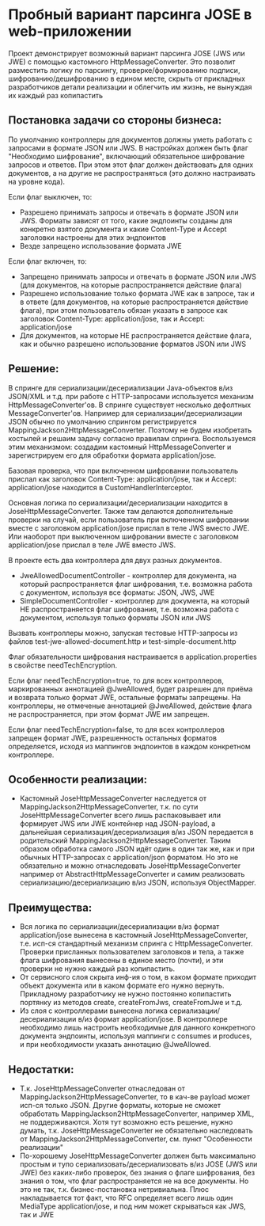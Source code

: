 # Пробный вариант парсинга JOSE в web-приложении

Проект демонстрирует возможный вариант парсинга JOSE (JWS или JWE) с помощью кастомного HttpMessageConverter. 
Это позволит разместить логику по парсингу, проверке/формированию подписи, шифрованию/дешифрованию в едином месте, 
скрыть от прикладных разработчиков детали реализации и облегчить им жизнь, не вынуждая их каждый раз копипастить

## Постановка задачи со стороны бизнеса:

По умолчанию контроллеры для документов должны уметь работать с запросами в формате JSON или JWS. 
В настройках должен быть флаг "Необходимо шифрование", включающий обязательное шифрование запросов и ответов. 
При этом этот флаг должен действовать для одних документов, а на другие не распространяться (это должно настраивать на уровне кода).

Если флаг выключен, то:
* Разрешено принимать запросы и отвечать в формате JSON или JWS. 
  Форматы зависят от того, какие эндпоинты созданы для конкретно взятого документа и какие Content-Type и Accept заголовки
  настроены для этих эндпоинтов
* Везде запрещено использование формата JWE

Если флаг включен, то:
* Запрещено принимать запросы и отвечать в формате JSON или JWS (для документов, на которые распространяется действие флага)
* Разрешено использование только формата JWE как в запросе, так и в ответе (для документов, на которые распространяется действие флага), 
  при этом пользователь обязан указать в запросе как заголовок Content-Type: application/jose, так и Accept: application/jose
* Для документов, на которые НЕ распространяется действие флага, как и обычно разрешено использование форматов JSON или JWS

## Решение:

В спринге для сериализации/десериализации Java-объектов в/из JSON/XML и т.д. при работе с HTTP-запросами используется механизм HttpMessageConverter'ов.
В спринге существует несколько дефолтных MessageConverter'ов. 
Например для сериализации/десериализации JSON обычно по умолчанию спрингом регистрируется MappingJackson2HttpMessageConverter.
Поэтому не будем изобретать костылей и решаим задачу согласно правилам спринга. 
Воспользуемся этим механизмом: создадим кастомный HttpMessageConverter и зарегистрируем его для обработки формата application/jose.

Базовая проверка, что при включенном шифровании пользователь прислал как заголовок Content-Type: application/jose, так и Accept: application/jose
находится в CustomHandlerInterceptor.

Основная логика по сериализации/десериализации находится в JoseHttpMessageConverter. Также там делаются дополнительные проверки на случай,
если пользователь при включенном шифровании вместе с заголовком application/jose прислал в теле JWS вместо JWE. 
Или наоборот при выключенном шифровании вместе с заголовком application/jose прислал в теле JWE вместо JWS.

В проекте есть два контроллера для двух разных документов. 
* JweAllowedDocumentController - контроллер для документа, на который распространяется флаг шифрования, т.е. возможна работа с документом, используя все форматы: JSON, JWS, JWE
* SimpleDocumentController - контроллер для документа, на который НЕ распространяется флаг шифрования, т.е. возможна работа с документом, используя только форматы JSON или JWS

Вызвать контроллеры можно, запуская тестовые HTTP-запросы из файлов test-jwe-allowed-document.http и test-simple-document.http

Флаг обязательности шифрования настраивается в application.properties в свойстве needTechEncryption.

Если флаг needTechEncryption=true, то для всех контроллеров, маркированных аннотацией @JweAllowed, будет разрешен 
для приёма и возврата только формат JWE, остальные форматы запрещены.
На контроллеры, не отмеченые аннотацией @JweAllowed, действие флага не распространяется, при этом формат JWE им запрещен.

Если флаг needTechEncryption=false, то для всех контроллеров запрещен формат JWE, разрешенность остальных форматов определяется, 
исходя из маппингов эндпоинтов в каждом конкретном контроллере.

## Особенности реализации:
* Кастомный JoseHttpMessageConverter наследуется от MappingJackson2HttpMessageConverter, 
т.к. по сути JoseHttpMessageConverter всего лишь распаковывает или формирует JWS или JWE контейнер над JSON-payload,
а дальнейшая сериализация/десериализация в/из JSON передается в родительский MappingJackson2HttpMessageConverter.
Таким образом обработка самого JSON идёт один в один так же, как и при обычных HTTP-запросах с application/json форматом.
Но это не обязательно и можно отнаследовать JoseHttpMessageConverter например от AbstractHttpMessageConverter и самим реализовать
сериализацию/десериализацию в/из JSON, используя ObjectMapper.

## Преимущества:
* Вся логика по сериализации/десериализации в/из формат application/jose вынесена в кастомный JoseHttpMessageConverter,
т.е. исп-ся стандартный механизм спринга с HttpMessageConverter. 
Проверки присланных пользователем заголовков и тела, а также флага шифрования вынесены в единое место (почти), и эти проверки не нужно каждый раз копипастить.
* От сервисного слоя скрыта инф-ия о том, в каком формате приходит объект документа или в каком формате его нужно вернуть. 
Прикладному разработчику не нужно постоянно копипастить портянку из методов create, createFromJws, createFromJwe и т.д.
* Из слоя с контроллерами вынесена логика сериализации/десериализации в/из формат application/jose.
В контроллере необходимо лишь настроить необходимые для данного конкретного документа эндпоинты, используя маппинги с consumes и produces, 
и при необходимости указать аннотацию @JweAllowed.   

## Недостатки:
* Т.к. JoseHttpMessageConverter отнаследован от MappingJackson2HttpMessageConverter, то в кач-ве payload может исп-ся
только JSON. Другие форматы, которые не сможет обработать MappingJackson2HttpMessageConverter, например XML, не поддерживаются.
Хотя тут возможно есть решение, нужно думать, т.к. JoseHttpMessageConverter не обязательно наследовать от MappingJackson2HttpMessageConverter, 
см. пункт "Особенности реализации"
* По-хорошему JoseHttpMessageConverter должен быть максимально простым и тупо сериализовать/десериализовать в/из JOSE (JWS или JWE) без каких-либо проверок,
без знания о флаге шифрования, без знания о том, что флаг распространяется не на все документы.
Но это не так, т.к. бизнес-постановка нетривиальна. Плюс накладывается тот факт, что RFC определяет всего лишь один MediaType application/jose,
 и под ним может скрываться как JWS, так и JWE 